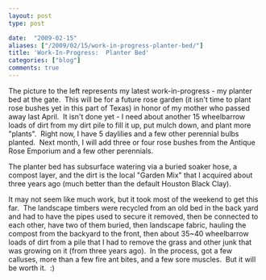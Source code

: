 ```yaml
---
layout: post
type: post

date:  "2009-02-15"
aliases: ["/2009/02/15/work-in-progress-planter-bed/"]
title: 'Work-In-Progress:  Planter Bed'
categories: ["blog"]
comments: true
---
```

The picture to the left represents my latest work-in-progress - my planter bed at the gate.  This will be for a future rose garden (it isn't time to plant rose bushes yet in this part of Texas) in honor of my mother who passed away last April.  It isn't done yet - I need about another 15 wheelbarrow loads of dirt from my dirt pile to fill it up, put mulch down, and plant more "plants".  Right now, I have 5 daylilies and a few other perennial bulbs planted.  Next month, I will add three or four rose bushes from the Antique Rose Emporium and a few other perennials.

The planter bed has subsurface watering via a buried soaker hose, a compost layer, and the dirt is the local "Garden Mix" that I acquired about three years ago (much better than the default Houston Black Clay).

It may not seem like much work, but it took most of the weekend to get this far.  The landscape timbers were recycled from an old bed in the back yard and had to have the pipes used to secure it removed, then be connected to each other, have two of them buried, then landscape fabric, hauling the compost from the backyard to the front, then about 35~40 wheelbarrow loads of dirt from a pile that I had to remove the grass and other junk that was growing on it (from three years ago).  In the process, got a few calluses, more than a few fire ant bites, and a few sore muscles.  But it will be worth it.  :)
